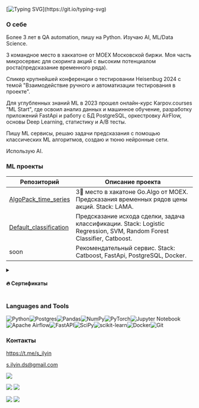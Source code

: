 [![Typing SVG](https://readme-typing-svg.herokuapp.com?color=%2336BCF7&lines=Hello,+World!)](https://git.io/typing-svg)
### О себе
Более 3 лет в QA automation, пишу на Python. Изучаю AI, ML/Data Science.

3 командное место в хаккатоне от MOEX Московской биржи. Моя часть микросервис для скоринга акций с высоким потенциалом роста(предсказание временного ряда).

Спикер крупнейшей конференции о тестировании Heisenbug 2024 с темой "Взаимодействие ручного и автоматизации тестирования в проекте".

Для углубленных знаний ML в 2023 прошел онлайн-курс Karpov.courses "ML Start", где освоил анализ данных и машинное обучение, разработку приложений FastApi и работу с БД PostgreSQL, оркестровку AirFlow, основы Deep Learning, статистику и А/В тесты.

Пишу ML сервисы, решаю задачи предсказания с помощью классических ML алгоритмов, создаю и тюню нейронные сети.

Использую AI.
<a href="https://github.com/sergeycommit/sergeycommit/blob/main/KC.pdf" class="image fit"><img src="images/marr_pic.jpg" alt=""></a>
### ML проекты
| Репозиторий | Описание проекта |
|----------|----------|
| [AlgoPack_time_series](https://github.com/sergeycommit/AlgoPack_time_series) | 3🏅 место в хакатоне Go.Algo от MOEX. Предсказания временных рядов цены акций. Stack: LAMA. |
| [Default_classification](https://github.com/sergeycommit/example_default_classification) | Предсказание исхода сделки, задача классификации. Stack: Logistic Regression, SVM, Random Forest Classifier, Catboost. |
| soon | Рекомендательный сервис. Stack: Catboost, FastApi, PostgreSQL, Docker. |

<details>
  <summary><h4>🔥 Сертификаты</h4></summary>
  <div align="center">
  
  | Organization                         | Certificate                                                                                                                   |
  |--------------------------------------|-------------------------------------------------------------------------------------------------------------------------------|
  | [MOEX Go.Algo](https://goalgo.ru/)   | [JPG](https://github.com/sergeycommit/sergeycommit/blob/main/GoAlgo_page-0001.pdf)   |
  | [Karpov.Courses](https://karpov.courses/) | [JPG](https://github.com/sergeycommit/sergeycommit/blob/main/KC_page-0001.pdf)       |

  
</div>
</details>

### Languages and Tools

![Python](https://img.shields.io/badge/python-3670A0?style=for-the-badge&logo=python&logoColor=ffdd54)![Postgres](https://img.shields.io/badge/postgres-%23316192.svg?style=for-the-badge&logo=postgresql&logoColor=white)![Pandas](https://img.shields.io/badge/pandas-%23150458.svg?style=for-the-badge&logo=pandas&logoColor=white)![NumPy](https://img.shields.io/badge/numpy-%23013243.svg?style=for-the-badge&logo=numpy&logoColor=white)![PyTorch](https://img.shields.io/badge/PyTorch-%23EE4C2C.svg?style=for-the-badge&logo=PyTorch&logoColor=white)![Jupyter Notebook](https://img.shields.io/badge/jupyter-%23FA0F00.svg?style=for-the-badge&logo=jupyter&logoColor=white)![Apache Airflow](https://img.shields.io/badge/Apache%20Airflow-017CEE?style=for-the-badge&logo=Apache%20Airflow&logoColor=white)![FastAPI](https://img.shields.io/badge/FastAPI-005571?style=for-the-badge&logo=fastapi)![SciPy](https://img.shields.io/badge/SciPy-%230C55A5.svg?style=for-the-badge&logo=scipy&logoColor=%white)![scikit-learn](https://img.shields.io/badge/scikit--learn-%23F7931E.svg?style=for-the-badge&logo=scikit-learn&logoColor=white)![Docker](https://img.shields.io/badge/docker-%230db7ed.svg?style=for-the-badge&logo=docker&logoColor=white)![Git](https://img.shields.io/badge/git-%23F05033.svg?style=for-the-badge&logo=git&logoColor=white)

### Контакты
https://t.me/s_ilyin

s.ilyin.ds@gmail.com

![](https://github-profile-summary-cards.vercel.app/api/cards/profile-details?username=sergeycommit&theme=default)

![](https://github-profile-summary-cards.vercel.app/api/cards/most-commit-language?username=sergeycommit&theme=default) ![](https://github-profile-summary-cards.vercel.app/api/cards/repos-per-language?username=sergeycommit&theme=default)

![](https://github-profile-summary-cards.vercel.app/api/cards/stats?username=sergeycommit&theme=default) ![](https://github-profile-summary-cards.vercel.app/api/cards/productive-time?username=sergeycommit&theme=default)

